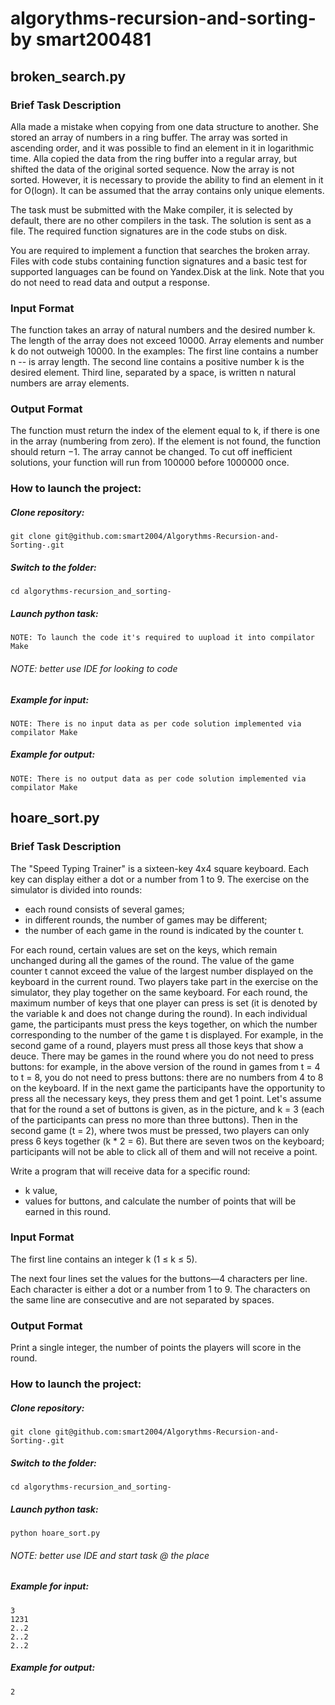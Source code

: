 # algorythms-recursion-and-sorting- by smart200481 <Mikhail Sutormin>

## broken_search.py  
### Brief Task Description

Alla made a mistake when copying from one data structure to another. She stored an array of numbers in a ring buffer. The array was sorted in ascending order, and it was possible to find an element in it in logarithmic time. Alla copied the data from the ring buffer into a regular array, but shifted the data of the original sorted sequence. Now the array is not sorted. However, it is necessary to provide the ability to find an element in it for O(logn).
It can be assumed that the array contains only unique elements.
  
The task must be submitted with the Make compiler, it is selected by default, there are no other compilers in the task. The solution is sent as a file. The required function signatures are in the code stubs on disk.

You are required to implement a function that searches the broken array. Files with code stubs containing function signatures and a basic test for supported languages can be found on Yandex.Disk at the link. Note that you do not need to read data and output a response.
  
### Input Format
  
The function takes an array of natural numbers and the desired number k. The length of the array does not exceed 10000. Array elements and number k do not outweigh 10000.
In the examples:
The first line contains a number n   -- is array length.
The second line contains a positive number k is the desired element.
Third line, separated by a space, is written n natural numbers are array elements.

### Output Format
  
The function must return the index of the element equal to k, if there is one in the array (numbering from zero). If the element is not found, the function should return −1.
The array cannot be changed.
To cut off inefficient solutions, your function will run from 100000 before 1000000 once.

  
### How to launch the project:
  
##### Clone repository:

```
git clone git@github.com:smart2004/Algorythms-Recursion-and-Sorting-.git
```

##### Switch to the folder:

```
cd algorythms-recursion_and_sorting-
```

##### Launch python task:

```
NOTE: To launch the code it's required to uupload it into compilator Make
```
###### NOTE: better use IDE for looking to code
  
##### Example for input:
```
NOTE: There is no input data as per code solution implemented via compilator Make
```
  
##### Example for output:
```
NOTE: There is no output data as per code solution implemented via compilator Make
```
  

## hoare_sort.py
### Brief Task Description

The "Speed Typing Trainer" is a sixteen-key 4x4 square keyboard. Each key can display either a dot or a number from 1 to 9.
The exercise on the simulator is divided into rounds:
- each round consists of several games;
- in different rounds, the number of games may be different;
- the number of each game in the round is indicated by the counter t.
  
For each round, certain values are set on the keys, which remain unchanged during all the games of the round.
The value of the game counter t cannot exceed the value of the largest number displayed on the keyboard in the current round.
Two players take part in the exercise on the simulator, they play together on the same keyboard. For each round, the maximum number of keys that one player can press is set (it is denoted by the variable k and does not change during the round).
In each individual game, the participants must press the keys together, on which the number corresponding to the number of the game t is displayed. For example, in the second game of a round, players must press all those keys that show a deuce.
There may be games in the round where you do not need to press buttons: for example, in the above version of the round in games from t = 4 to t = 8, you do not need to press buttons: there are no numbers from 4 to 8 on the keyboard.
If in the next game the participants have the opportunity to press all the necessary keys, they press them and get 1 point.
Let's assume that for the round a set of buttons is given, as in the picture, and k = 3 (each of the participants can press no more than three buttons). Then in the second game (t = 2), where twos must be pressed, two players can only press 6 keys together (k * 2 = 6). But there are seven twos on the keyboard; participants will not be able to click all of them and will not receive a point.
  
Write a program that will receive data for a specific round:
- k value,
- values for buttons,
and calculate the number of points that will be earned in this round.
  
### Input Format
  
The first line contains an integer k (1 ≤ k ≤ 5).

The next four lines set the values for the buttons—4 characters per line. Each character is either a dot or a number from 1 to 9. The characters on the same line are consecutive and are not separated by spaces.

### Output Format
  
Print a single integer, the number of points the players will score in the round.

### How to launch the project:
  
##### Clone repository:

```
git clone git@github.com:smart2004/Algorythms-Recursion-and-Sorting-.git
```

##### Switch to the folder:

```
cd algorythms-recursion_and_sorting-
```

##### Launch python task:

```
python hoare_sort.py
```
###### NOTE: better use IDE and start task @ the place
  
##### Example for input:
```
3
1231
2..2
2..2
2..2
```
  
##### Example for output:
```
2
```  
